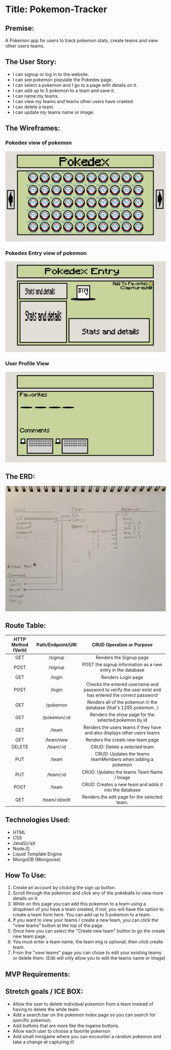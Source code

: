 # Title: Pokemon-Tracker


## Premise: 
A Pokemon app for users to track pokemon stats, create teams and view other users teams.



## The User Story:
- I can signup or log in to the website.
- I can see pokemon populate the Pokedex page.
- I can select a pokemon and I go to a page with details on it.
- I can add up to 5 pokemon to a team and save it.
- I can name my teams.
- I can view my teams and teams other users have craeted.
- I can delete a team.
- I can update my teams name or image.

## The Wireframes:
### Pokedex view of pokemon
![Pokemon-Tracker-Pokedex](imgs/readme/Pokemon-Tracker-Pokedex.jpg)
### Pokedex Entry view of pokemon
![Pokemon-Tracker-Pokedex-Entry](imgs/readme/Pokemon-Tracker-Pokedex-Entry.jpg)
### User Profile View
![Pokemon-Tracker-profile](imgs/readme/Pokemon-Tracker-Profile.jpg)



## The ERD: 
![Pokemon-ERD](imgs/readme/20220610_164049.jpg)

## Route Table:
| HTTP Method (Verb) | Path/Endpoint/URI |                                         CRUD Operation or Purpose                                        |
|:------------------:|:-----------------:|:--------------------------------------------------------------------------------------------------------:|
| GET                | /signup           | Renders the Signup page                                                                                  |
| POST               | /signup           | POST the signup information as a new entry in the database                                               |
| GET                | /login            | Renders Login page                                                                                       |
| POST               | /login            | Checks the entered username and password to verify the user exist  and has entered the correct password  |
| GET                | /pokemon          | Renders all of the pokemon in the database (that's 1295 pokemon...)                                      |
| GET                | /pokemon/:id      | Renders the show page for the selected pokemon by id                                                     |
| GET                | /team             | Renders the users teams if they have and also displays other  users teams                                |
| GET                | /team/new         | Renders the create new team page                                                                         |
| DELETE             | /team/:id         | CRUD: Delete a selected team                                                                             |
| PUT                | /team             | CRUD: Updates the teams teamMembers when adding a pokemon                                                |
| PUT                | /team/:id         | CRUD: Updates the teams Team Name / Image                                                                |
| POST               | /team             | CRUD: Creates a new team and adds it into the database                                                   |
| GET                | /team/:id/edit    | Renders the edit page for the selected team.                                                             |

## Technologies Used:
- HTML
- CSS
- JavaScript
- NodeJS
- Liquid Template Engine
- MongoDB (Mongoose)

## How To Use:
1. Create an account by clicking the sign up button.
2. Scroll through the pokemon and click any of the pokeballs to view more details on it.
3. While on this page you can add this pokemon to a team using a dropdown of you have a team created, if not, you will have the option to create a team form here. You can add up to 5 pokemon to a team.
4. If you want to view your teams / create a new team, you can click the "view teams" button at the top of the page.
5. Once here you can select the "Create new team" button to go the create new team page.
6. You must enter a team name, the team img is optional, then click create team.
7. From the "view teams" page you can chose to edit your existing teams or delete them. (Edit will only allow you to edit the teams name or image)

## MVP Requirements:


## Stretch goals / ICE BOX:
- Allow the user to delete individual pokemon from a team instead of having to delete the while team.
- Add a search bar on the pokemon index page so you can search for specific pokemon.
- Add buttons that are more like the ingame buttons.
- Allow each user to choose a favorite pokemon
- Add small minigame where you can encounter a random pokemon and take a change at capturing it!